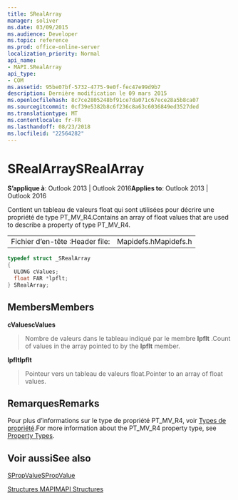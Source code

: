 ```yaml
---
title: SRealArray
manager: soliver
ms.date: 03/09/2015
ms.audience: Developer
ms.topic: reference
ms.prod: office-online-server
localization_priority: Normal
api_name:
- MAPI.SRealArray
api_type:
- COM
ms.assetid: 95be07bf-5732-4775-9e0f-fec47e99d9b7
description: Dernière modification le 09 mars 2015
ms.openlocfilehash: 8c7ce2805248bf91ce7da071c67ece28a5b8ca07
ms.sourcegitcommit: 0cf39e5382b8c6f236c8a63c6036849ed3527ded
ms.translationtype: MT
ms.contentlocale: fr-FR
ms.lasthandoff: 08/23/2018
ms.locfileid: "22564282"
---
```

# <a name="srealarray"></a><span data-ttu-id="03951-103">SRealArray</span><span class="sxs-lookup"><span data-stu-id="03951-103">SRealArray</span></span>

  
  
<span data-ttu-id="03951-104">**S’applique à**: Outlook 2013 | Outlook 2016</span><span class="sxs-lookup"><span data-stu-id="03951-104">**Applies to**: Outlook 2013 | Outlook 2016</span></span> 
  
<span data-ttu-id="03951-105">Contient un tableau de valeurs float qui sont utilisées pour décrire une propriété de type PT_MV_R4.</span><span class="sxs-lookup"><span data-stu-id="03951-105">Contains an array of float values that are used to describe a property of type PT_MV_R4.</span></span> 
  
|||
|:-----|:-----|
|<span data-ttu-id="03951-106">Fichier d’en-tête :</span><span class="sxs-lookup"><span data-stu-id="03951-106">Header file:</span></span>  <br/> |<span data-ttu-id="03951-107">Mapidefs.h</span><span class="sxs-lookup"><span data-stu-id="03951-107">Mapidefs.h</span></span>  <br/> |
   
```cpp
typedef struct _SRealArray
{
  ULONG cValues;
  float FAR *lpflt;
} SRealArray;

```

## <a name="members"></a><span data-ttu-id="03951-108">Members</span><span class="sxs-lookup"><span data-stu-id="03951-108">Members</span></span>

 <span data-ttu-id="03951-109">**cValues**</span><span class="sxs-lookup"><span data-stu-id="03951-109">**cValues**</span></span>
  
> <span data-ttu-id="03951-110">Nombre de valeurs dans le tableau indiqué par le membre **lpflt** .</span><span class="sxs-lookup"><span data-stu-id="03951-110">Count of values in the array pointed to by the **lpflt** member.</span></span> 
    
 <span data-ttu-id="03951-111">**lpflt**</span><span class="sxs-lookup"><span data-stu-id="03951-111">**lpflt**</span></span>
  
> <span data-ttu-id="03951-112">Pointeur vers un tableau de valeurs float.</span><span class="sxs-lookup"><span data-stu-id="03951-112">Pointer to an array of float values.</span></span>
    
## <a name="remarks"></a><span data-ttu-id="03951-113">Remarques</span><span class="sxs-lookup"><span data-stu-id="03951-113">Remarks</span></span>

<span data-ttu-id="03951-114">Pour plus d’informations sur le type de propriété PT_MV_R4, voir [Types de propriété](property-types.md).</span><span class="sxs-lookup"><span data-stu-id="03951-114">For more information about the PT_MV_R4 property type, see [Property Types](property-types.md).</span></span>
  
## <a name="see-also"></a><span data-ttu-id="03951-115">Voir aussi</span><span class="sxs-lookup"><span data-stu-id="03951-115">See also</span></span>



[<span data-ttu-id="03951-116">SPropValue</span><span class="sxs-lookup"><span data-stu-id="03951-116">SPropValue</span></span>](spropvalue.md)


[<span data-ttu-id="03951-117">Structures MAPI</span><span class="sxs-lookup"><span data-stu-id="03951-117">MAPI Structures</span></span>](mapi-structures.md)

